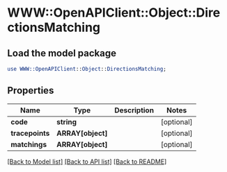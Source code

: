 # WWW::OpenAPIClient::Object::DirectionsMatching

## Load the model package
```perl
use WWW::OpenAPIClient::Object::DirectionsMatching;
```

## Properties
Name | Type | Description | Notes
------------ | ------------- | ------------- | -------------
**code** | **string** |  | [optional] 
**tracepoints** | **ARRAY[object]** |  | [optional] 
**matchings** | **ARRAY[object]** |  | [optional] 

[[Back to Model list]](../README.md#documentation-for-models) [[Back to API list]](../README.md#documentation-for-api-endpoints) [[Back to README]](../README.md)


